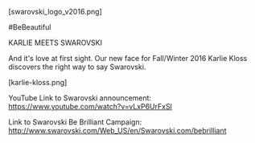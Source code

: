 <!-- FRONT -->

[swarovski_logo_v2016.png]

#BeBeautiful

KARLIE MEETS SWAROVSKI

And it's love at first sight. Our new face for Fall/Winter 2016 Karlie Kloss discovers the right way to say Swarovski.

[karlie-kloss.png]

<!-- LINKS FOR STRETCH CHALLENGE-->

YouTube Link to Swarovski announcement:
https://www.youtube.com/watch?v=vLxP6UrFxSI

Link to Swarovski Be Brilliant Campaign:
http://www.swarovski.com/Web_US/en/Swarovski.com/bebrilliant
